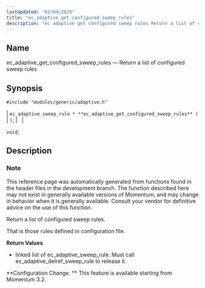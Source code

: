 ```yaml
---
lastUpdated: "02/04/2020"
title: "ec_adaptive_get_configured_sweep_rules"
description: "ec adaptive get configured sweep rules Return a list of configured sweep rules ec adaptive sweep rule ec adaptive get configured sweep rules void This reference page was automatically generated from functions found in the header files in the development branch The function described here may not exist in generally..."
---
```


<a name="apis.ec_adaptive_get_configured_sweep_rules"></a> 
## Name

ec_adaptive_get_configured_sweep_rules — Return a list of configured sweep rules

## Synopsis

`#include "modules/generic/adaptive.h"`

| `ec_adaptive_sweep_rule * **ec_adaptive_get_configured_sweep_rules** (` | `)`; |   |

`void`;<a name="idp46641520"></a> 
## Description

### Note

This reference page was automatically generated from functions found in the header files in the development branch. The function described here may not exist in generally available versions of Momentum, and may change in behavior when it is generally available. Consult your vendor for definitive advice on the use of this function.

Return a list of configured sweep rules.

That is those rules defined in configuration file.

**<a name="idp46644624"></a> Return Values**

- linked list of ec_adaptive_sweep_rule. Must call ec_adaptive_delref_sweep_rule to release it.

**Configuration Change. ** This feature is available starting from Momentum 3.2.